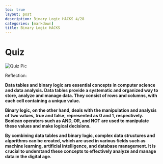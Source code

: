 ```yaml
---
toc: true
layout: post
description: Binary Logic HACKS 4/28
categories: [markdown]
title: Binary Logic HACKS
---
```


# Quiz

![]({{site.baseurl}}/images/quizpic.png "Quiz Pic")

Reflection:

**Data tables and binary logic are essential concepts in computer science and data analysis. Data tables provide a systematic and organized way to store, analyze and manage data. They consist of rows and columns, with each cell containing a unique value.**

**Binary logic, on the other hand, deals with the manipulation and analysis of two values, true and false, represented as 0 and 1, respectively. Boolean operators such as AND, OR, and NOT are used to manipulate these values and make logical decisions.**

**By combining data tables and binary logic, complex data structures and algorithms can be created, which are used in various fields such as machine learning, artificial intelligence, and database management. It is crucial to understand these concepts to effectively analyze and manage data in the digital age.**



